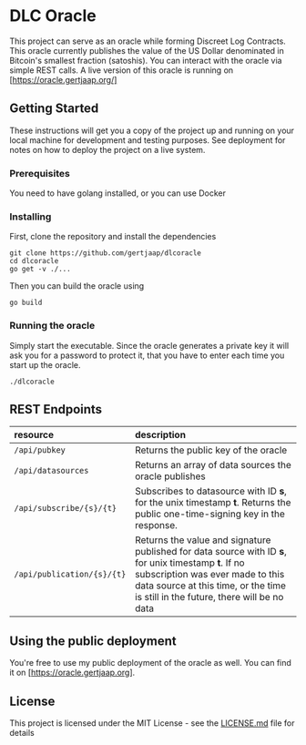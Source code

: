 # DLC Oracle

This project can serve as an oracle while forming Discreet Log Contracts. This oracle currently publishes the value of the US Dollar denominated in Bitcoin's smallest fraction (satoshis). You can interact with the oracle via simple REST calls. A live version of this oracle is running on [https://oracle.gertjaap.org/]

## Getting Started

These instructions will get you a copy of the project up and running on your local machine for development and testing purposes. See deployment for notes on how to deploy the project on a live system.

### Prerequisites

You need to have golang installed, or you can use Docker

### Installing

First, clone the repository and install the dependencies

```
git clone https://github.com/gertjaap/dlcoracle
cd dlcoracle
go get -v ./...
```

Then you can build the oracle using
```
go build
```

### Running the oracle

Simply start the executable. Since the oracle generates a private key it will ask you for a password to protect it, that you have to enter each time you start up the oracle.

```
./dlcoracle
```

## REST Endpoints

| resource          | description                              |
|:------------------|:-----------------------------------------|
|`/api/pubkey`      | Returns the public key of the oracle     |
|`/api/datasources` | Returns an array of data sources the oracle publishes |
|`/api/subscribe/{s}/{t}` | Subscribes to datasource with ID **s**, for the unix timestamp **t**. Returns the public one-time-signing key in the response. |
|`/api/publication/{s}/{t}` | Returns the value and signature published for data source with ID **s**, for unix timestamp **t**. If no subscription was ever made to this data source at this time, or the time is still in the future, there will be no data |

## Using the public deployment

You're free to use my public deployment of the oracle as well. You can find it on [https://oracle.gertjaap.org]. 

## License

This project is licensed under the MIT License - see the [LICENSE.md](LICENSE.md) file for details
